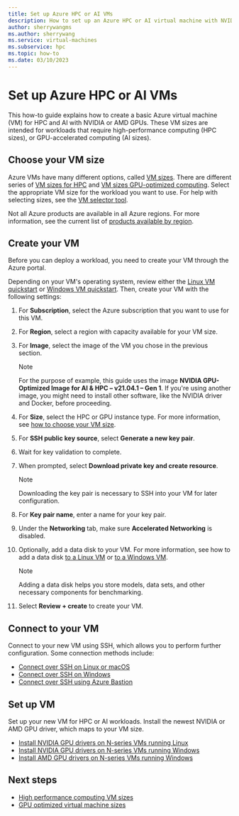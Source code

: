 ```yaml
---
title: Set up Azure HPC or AI VMs
description: How to set up an Azure HPC or AI virtual machine with NVIDIA or AMD GPUs using the Azure portal.
author: sherrywangms 
ms.author: sherrywang 
ms.service: virtual-machines
ms.subservice: hpc
ms.topic: how-to
ms.date: 03/10/2023
---
```


# Set up Azure HPC or AI VMs

This how-to guide explains how to create a basic Azure virtual machine (VM) for HPC and AI with NVIDIA or AMD GPUs. These VM sizes are intended for workloads that require high-performance computing (HPC sizes), or GPU-accelerated computing (AI sizes).

## Choose your VM size

Azure VMs have many different options, called [VM sizes](sizes.md). There are different series of [VM sizes for HPC](sizes-hpc.md) and [VM sizes GPU-optimized computing](sizes-gpu.md). Select the appropriate VM size for the workload you want to use. For help with selecting sizes, see the [VM selector tool](https://azure.microsoft.com/pricing/vm-selector/). 

Not all Azure products are available in all Azure regions. For more information, see the current list of [products available by region](https://azure.microsoft.com/global-infrastructure/services/).

## Create your VM

Before you can deploy a workload, you need to create your VM through the Azure portal.

Depending on your VM's operating system, review either the [Linux VM quickstart](./linux/quick-create-portal.md) or [Windows VM quickstart](./windows/quick-create-portal.md). Then, create your VM with the following settings:

1. For **Subscription**, select the Azure subscription that you want to use for this VM.

1. For **Region**, select a region with capacity available for your VM size.

1. For **Image**, select the image of the VM you chose in the previous section.

    > [!NOTE]
    > For the purpose of example, this guide uses the image **NVIDIA GPU-Optimized Image for AI & HPC – v21.04.1 – Gen 1**. If you're using another image, you might need to install other software, like the NVIDIA driver and Docker, before proceeding.

1. For **Size**, select the HPC or GPU instance type. For more information, see [how to choose your VM size](#choose-your-vm-size).

1. For **SSH public key source**, select **Generate a new key pair**.

1. Wait for key validation to complete.

1. When prompted, select **Download private key and create resource**.

    > [!NOTE]
    > Downloading the key pair is necessary to SSH into your VM for later configuration.

1. For **Key pair name**, enter a name for your key pair.

1. Under the **Networking** tab, make sure **Accelerated Networking** is disabled.

1. Optionally, add a data disk to your VM. For more information, see how to add a data disk [to a Linux VM](./linux/attach-disk-portal.yml) or [to a Windows VM](./windows/attach-managed-disk-portal.md).

    > [!NOTE]
    > Adding a data disk helps you store models, data sets, and other necessary components for benchmarking. 

1. Select **Review + create** to create your VM.

## Connect to your VM

Connect to your new VM using SSH, which allows you to perform further configuration. Some connection methods include:

- [Connect over SSH on Linux or macOS](./linux/mac-create-ssh-keys.md#ssh-into-your-vm)
- [Connect over SSH on Windows](./linux/ssh-from-windows.md#connect-to-your-vm)
- [Connect over SSH using Azure Bastion](../bastion/bastion-connect-vm-ssh-linux.md)

## Set up VM

Set up your new VM for HPC or AI workloads. Install the newest NVIDIA or AMD GPU driver, which maps to your VM size.

- [Install NVIDIA GPU drivers on N-series VMs running Linux](./linux/n-series-driver-setup.md)
- [Install NVIDIA GPU drivers on N-series VMs running Windows](./windows/n-series-driver-setup.md)
- [Install AMD GPU drivers on N-series VMs running Windows](./windows/n-series-amd-driver-setup.md)

## Next steps

- [High performance computing VM sizes](sizes-hpc.md)
- [GPU optimized virtual machine sizes](sizes-gpu.md)
